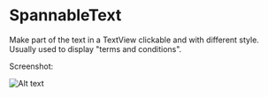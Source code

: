 # SpannableText
Make part of the text in a TextView clickable and with different style. Usually used to display "terms and conditions".


Screenshot:


![Alt text](https://docs.google.com/uc?export=download&id=0B_ApnWiMp4bVY1dlSzN5TWgwTDg "Optional title")
